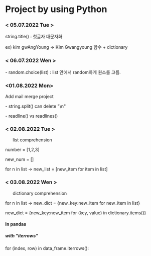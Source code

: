 <h1>Project by using Python</h1>

<h3>< 05.07.2022 Tue ></h3>
<p>
string.title() : 첫글자 대문자화
</p>

<p>
ex) kim gwAngYoung => Kim Gwangyoung
함수 + dictionary
</p>

<h3>< 06.07.2022 Wen ></h3>
<p>
- random.choice(list) : list 안에서 random하게 원소를 고름.
</p>
<h3>
 <01.08.2022 Mon>
</h3>
<p>
Add mail merge project
</p>
<p>
- string.split() can delete "\n"
</p>
<p>- readline() vs readlines()</p>

<h3>
< 02.08.2022 Tue >
</h3>
<p><ol>list comprehension </ol></p>
<p>number = [1,2,3]</p>
<p>new_num = []</p>
<p>for n in list -> new_list = [new_item for item in list]</p>

<h3>
< 03.08.2022 Wen >
</h3>
<p><ol>dictionary comprehension </ol></p>
<p>for n in list -> new_dict = {new_key:new_item for new_item in list}</p>
<p>new_dict = {new_key:new_item for (key, value) in dictionary.items()}</p>
<p>
<h4>In pandas</h4></p>
<p><h5>with "iterrows"</h5></p>
<p>for (index, row) in data_frame.iterrows():</p>

